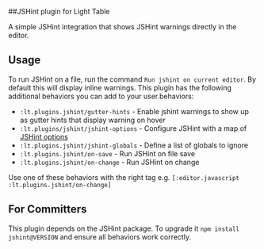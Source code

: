 ##JSHint plugin for Light Table

A simple JSHint integration that shows JSHint warnings directly in the editor.

## Usage

To run JSHint on a file, run the command `Run jshint on current editor`. By default this will display inline warnings.
This plugin has the following additional behaviors you can add to your user.behaviors:

* `:lt.plugins.jshint/gutter-hints` - Enable jshint warnings to show up as gutter hints that display warning on hover
* `:lt.plugins/jshint/jshint-options` - Configure JSHint with a map of [JSHint options](http://jshint.com/docs/options/)
* `:lt.plugins.jshint/jshint-globals` - Define a list of globals to ignore
* `:lt.plugins.jshint/on-save` - Run JSHint on file save
* `:lt.plugins.jshint/on-change` - Run JSHint on change

Use one of these behaviors with the right tag e.g. `[:editor.javascript :lt.plugins.jshint/on-change]`

## For Committers

This plugin depends on the JSHint package. To upgrade it `npm install jshint@VERSION` and ensure all behaviors work correctly.
